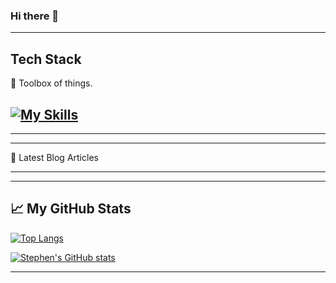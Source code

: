 ### Hi there 👋

<!--
**wearypossum4770/wearypossum4770** is a ✨ _special_ ✨ repository because its `README.md` (this file) appears on your GitHub profile.

Here are some ideas to get you started:

- 🔭 I’m currently working on ...
- 🌱 I’m currently learning ...
- 👯 I’m looking to collaborate on ...
- 🤔 I’m looking for help with ...
- 💬 Ask me about ...
- 📫 How to reach me: ...
- 😄 Pronouns: ...
- ⚡ Fun fact: ...
-->

---
<!-- ## 🏆 Achievements -->


## Tech Stack

🧰 Toolbox of things.

[![My Skills](https://skillicons.dev/icons?perline=8&i=git,github,githubactions,gitlab,bitbucket,docker,jenkins,heroku,html,css,md,js,ts,nodejs,npm,bun,deno,py,rust,express,flask,django,actix,rocket,react,remix,nextjs,pinia,rollupjs,vite,vitest,vue,webpack,yarn,zig,sqlite,postgres,redis,rabbitmq,nginx,prisma,sequelize,latex,devto,svg,debian,linux,replit)](https://skillicons.dev)
---

---

<!-- 📺 Latest YouTube Videos -->

<!-- YOUTUBE-VIDEOS-LIST:START -->
<!-- YOUTUBE-VIDEOS-LIST:END -->

---

📘 Latest Blog Articles

<!-- BLOG-POST-LIST:START -->
<!-- BLOG-POST-LIST:END -->

<!-- ▶ -->

---

---
## &#x1f4c8; My GitHub Stats

[![Top Langs](https://github-readme-stats.vercel.app/api/top-langs/?username=wearypossum4770&hide=java,html,css&theme=radical)](https://github.com/anuraghazra/github-readme-stats)

[![Stephen's GitHub stats](https://github-readme-stats.vercel.app/api?username=wearypossum4770&theme=radical&show_icons=true&hide_border=true&count_private=true)](https://github.com/anuraghazra/github-readme-stats)

---

